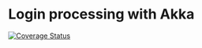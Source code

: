 # Login processing with Akka

[![Coverage Status](https://coveralls.io/repos/github/nabezokodaikon/login-processing-with-akka/badge.svg?branch=master)](https://coveralls.io/github/nabezokodaikon/login-processing-with-akka?branch=master)
